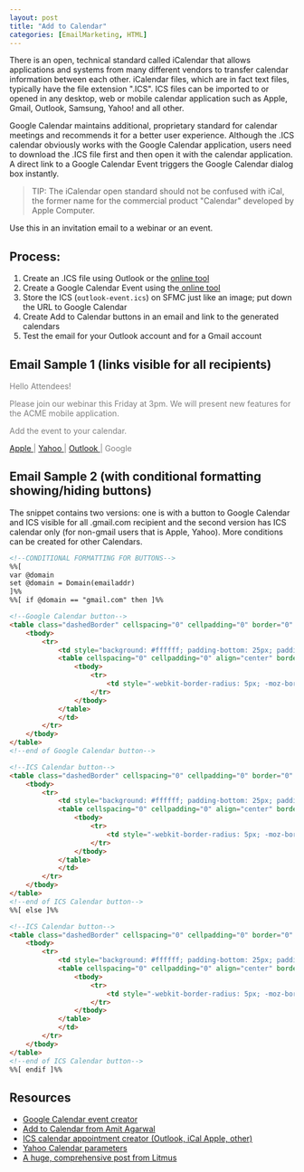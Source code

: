 ```yaml
---
layout: post
title: "Add to Calendar"
categories: [EmailMarketing, HTML]
---
```

There is an open, technical standard called iCalendar that allows applications and systems from many different vendors to transfer calendar information between each other. iCalendar files, which are in fact text files, typically have the file extension ".ICS". ICS files can be imported to or opened in any desktop, web or mobile calendar application such as Apple, Gmail, Outlook, Samsung, Yahoo! and all other.


Google Calendar maintains additional, proprietary standard for calendar meetings and recommends it for a better user experience. Although the .ICS calendar obviously works with the Google Calendar application, users need to download the .ICS file first and then open it with the calendar application. A direct link to a Google Calendar Event triggers the Google Calendar dialog box instantly.


>   TIP: The iCalendar open standard should not be confused with iCal, the former name for the commercial product "Calendar" developed by Apple Computer.


Use this in an invitation email to a webinar or an event. 


## Process:



1. Create an .ICS file using Outlook or the [online tool](https://ical.marudot.com/)
2. Create a Google Calendar Event using the[ online tool](http://kalinka.tardate.com/)
3. Store the ICS (`outlook-event.ics`) on SFMC just like an image; put down the URL to Google Calendar
4. Create Add to Calendar buttons in an email and link to the generated calendars
5. Test the email for your Outlook account and for a Gmail account


## Email Sample 1 (links visible for all recipients)

<div style="color:grey">
Hello Attendees!

Please join our webinar this Friday at 3pm. 
We will present new features for the ACME mobile application.

Add the event to your calendar.

[Apple ](outlook-event.ics) &#124; [Yahoo ](outlook-event.ics) &#124; [Outlook ](outlook-event.ics) &#124; Google 
</div>

## Email Sample 2 (with conditional formatting showing/hiding buttons)

The snippet contains two versions: one is with a button to Google Calendar and ICS visible for all .gmail.com recipient and the second version has ICS calendar only (for non-gmail users that is Apple, Yahoo). More conditions can be created for other Calendars.


```html
<!--CONDITIONAL FORMATTING FOR BUTTONS-->
%%[
var @domain
set @domain = Domain(emailaddr)
]%%
%%[ if @domain == "gmail.com" then ]%%

<!--Google Calendar button-->
<table class="dashedBorder" cellspacing="0" cellpadding="0" border="0" width="100%" style="font-size: 13px;">
	<tbody>
		<tr>
			<td style="background: #ffffff; padding-bottom: 25px; padding-top: 25px;" align="center">
			<table cellspacing="0" cellpadding="0" align="center" border="0">
				<tbody>
					<tr>
						<td style="-webkit-border-radius: 5px; -moz-border-radius: 5px; border-radius: 5px;" bgcolor="#f03a17" align="center"><a href="http://www.google.com/calendar/event?action=TEMPLATE&dates=20181030T120000Z%2F20181030T130000Z&text=Add%20to%20Calendar%20-%20project%20meeting&location=online%20event" target="_blank" style="font-size: 16px; font-family: Helvetica, Arial, sans-serif; font-weight: bold; color: #ffffff; text-decoration: none; -webkit-border-radius: 5px; -moz-border-radius: 5px; border-radius: 5px; padding: 12px 18px; border: 1px solid #f03a17; display: inline-block;">Add To Google Calendar</a></td>
					</tr>
				</tbody>
			</table>
			</td>
		</tr>
	</tbody>
</table>
<!--end of Google Calendar button-->

<!--ICS Calendar button-->
<table class="dashedBorder" cellspacing="0" cellpadding="0" border="0" width="100%" style="font-size: 13px;">
	<tbody>
		<tr>
			<td style="background: #ffffff; padding-bottom: 25px; padding-top: 25px;" align="center">
			<table cellspacing="0" cellpadding="0" align="center" border="0">
				<tbody>
					<tr>
						<td style="-webkit-border-radius: 5px; -moz-border-radius: 5px; border-radius: 5px;" bgcolor="#1186ca" align="center"><a href="outlook-event.ics" target="_blank" style="font-size: 16px; font-family: Helvetica, Arial, sans-serif; font-weight: bold; color: #ffffff; text-decoration: none; -webkit-border-radius: 5px; -moz-border-radius: 5px; border-radius: 5px; padding: 12px 18px; border: 1px solid #1186ca; display: inline-block;">Add To Calendar</a></td>
					</tr>
				</tbody>
			</table>
			</td>
		</tr>
	</tbody>
</table>
<!--end of ICS Calendar button-->
%%[ else ]%%

<!--ICS Calendar button-->
<table class="dashedBorder" cellspacing="0" cellpadding="0" border="0" width="100%" style="font-size: 13px;">
	<tbody>
		<tr>
			<td style="background: #ffffff; padding-bottom: 25px; padding-top: 25px;" align="center">
			<table cellspacing="0" cellpadding="0" align="center" border="0">
				<tbody>
					<tr>
						<td style="-webkit-border-radius: 5px; -moz-border-radius: 5px; border-radius: 5px;" bgcolor="#1186ca" align="center"><a href="outlook-event.ics" target="_blank" style="font-size: 16px; font-family: Helvetica, Arial, sans-serif; font-weight: bold; color: #ffffff; text-decoration: none; -webkit-border-radius: 5px; -moz-border-radius: 5px; border-radius: 5px; padding: 12px 18px; border: 1px solid #1186ca; display: inline-block;">Add To Calendar</a></td>
					</tr>
				</tbody>
			</table>
			</td>
		</tr>
	</tbody>
</table>
<!--end of ICS Calendar button-->
%%[ endif ]%%
```



## Resources

*   [Google Calendar event creator](http://kalinka.tardate.com/)
*   [Add to Calendar from Amit Agarwal](https://www.labnol.org/apps/calendar.html)
*   [ICS calendar appointment creator (Outlook, iCal Apple, other)](https://apps.marudot.com/ical/)
*   [Yahoo Calendar parameters](http://chris.photobooks.com/tests/calendar/Notes.html)
*   [A huge, comprehensive post from Litmus](https://www.litmus.com/blog/how-to-create-an-add-to-calendar-link-for-your-emails/)

